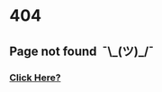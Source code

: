 <hr style="height:50px; visibility:hidden;" />
<h1>404</h1>
<h2>Page not found&nbsp;&nbsp;¯\_(ツ)_/¯</h2>
<h3><a href='{{ site.github.url }}'>Click Here?</a></h3>
<p id="nextEvent"></p>
<script src="/stwl/assets/js/event.js"></script>
